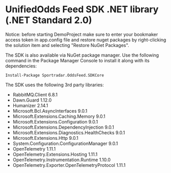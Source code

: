 # UnifiedOdds Feed SDK .NET library (.NET Standard 2.0)

Notice: before starting DemoProject make sure to enter your bookmaker access token in app.config file and restore nuget packages by right-clicking the solution item and selecting "Restore NuGet
Packages".

The SDK is also available via NuGet package manager. Use the following command in the Package Manager Console to install it along with its dependencies:

`Install-Package Sportradar.OddsFeed.SDKCore`

The SDK uses the following 3rd party libraries:

- RabbitMQ.Client 6.8.1
- Dawn.Guard 1.12.0
- Humanizer 2.14.1
- Microsoft.Bcl.AsyncInterfaces 9.0.1
- Microsoft.Extensions.Caching.Memory 9.0.1
- Microsoft.Extensions.Configuration 9.0.1
- Microsoft.Extensions.DependencyInjection 9.0.1
- Microsoft.Extensions.Diagnostics.HealthChecks 9.0.1
- Microsoft.Extensions.Http 9.0.1
- System.Configuration.ConfigurationManager 9.0.1
- OpenTelemetry 1.11.1
- OpenTelemetry.Extensions.Hosting 1.11.1
- OpenTelemetry.Instrumentation.Runtime 1.10.0
- OpenTelemetry.Exporter.OpenTelemetryProtocol 1.11.1
